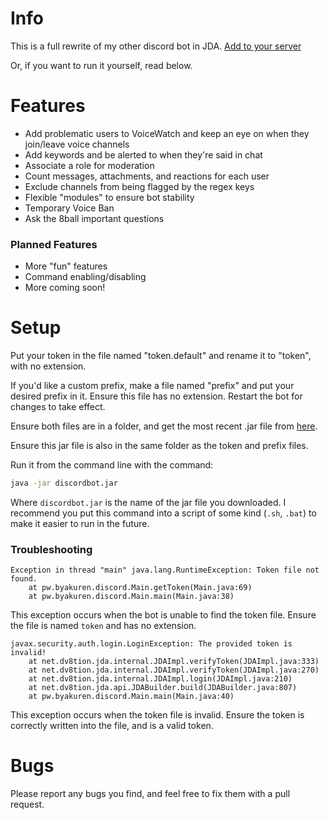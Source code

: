 Info
====

This is a full rewrite of my other discord bot in JDA.
[Add to your server](https://discordapp.com/oauth2/authorize?&client_id=451526467596058625&scope=bot&permissions=0)

Or, if you want to run it yourself, read below.

Features
========
* Add problematic users to VoiceWatch and keep an eye on when they join/leave voice channels
* Add keywords and be alerted to when they're said in chat
* Associate a role for moderation
* Count messages, attachments, and reactions for each user
* Exclude channels from being flagged by the regex keys
* Flexible "modules" to ensure bot stability
* Temporary Voice Ban
* Ask the 8ball important questions

### Planned Features

* More "fun" features
* Command enabling/disabling
* More coming soon!

Setup
====
Put your token in the file named "token.default" and rename it to "token", with no extension.

If you'd like a custom prefix, make a file named "prefix" and put your desired prefix in it. Ensure this file has no extension. Restart the bot for changes to take effect.

Ensure both files are in a folder, and get the most recent .jar file from [here](https://github.com/brod8362/discord-bot-2/releases).

Ensure this jar file is also in the same folder as the token and prefix files.

Run it from the command line with the command:

```bash
java -jar discordbot.jar
``` 

Where `discordbot.jar` is the name of the jar file you downloaded. 
I recommend you put this command into a script of some kind (`.sh`, `.bat`) to make it easier to run in the future.

### Troubleshooting


```
Exception in thread "main" java.lang.RuntimeException: Token file not found.
	at pw.byakuren.discord.Main.getToken(Main.java:69)
	at pw.byakuren.discord.Main.main(Main.java:38)
```
This exception occurs when the bot is unable to find the token file. Ensure the file is named `token` and has no extension. 

```
javax.security.auth.login.LoginException: The provided token is invalid!
	at net.dv8tion.jda.internal.JDAImpl.verifyToken(JDAImpl.java:333)
	at net.dv8tion.jda.internal.JDAImpl.verifyToken(JDAImpl.java:270)
	at net.dv8tion.jda.internal.JDAImpl.login(JDAImpl.java:210)
	at net.dv8tion.jda.api.JDABuilder.build(JDABuilder.java:807)
	at pw.byakuren.discord.Main.main(Main.java:40)
```
This exception occurs when the token file is invalid. Ensure the token is correctly written into the file, and is a valid token.

Bugs
====
Please report any bugs you find, and feel free to fix them with a pull request.


